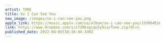 ```yaml
---
artist: TONE
title: So I Can See You
new_image: /images/so-i-can-see-you.png
apple_link: https://music.apple.com/us/album/so-i-can-see-you/1599645163
link: https://www.dropbox.com/s/zfd9ksgiqu5y9ca/Tone.zip?dl=1
published_date: 2022-04-05T18:16:44.430Z
---
```

